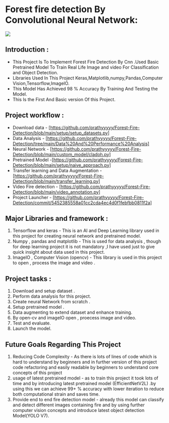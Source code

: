 # Forest fire detection By Convolutional Neural Network: 

![](https://media1.giphy.com/media/QBdoItysjQSlC5IhOZ/giphy.gif?cid=ecf05e47vy9uus6ftpqyiqrskzreedc3jyrjk03ts6qvdht6&rid=giphy.gif&ct=g)

## Introduction :

 - This Project Is To Implement Forest Fire Detection By Cnn .Used Basic Pretrained Model  To Train Real Life Image and video For Classification and Object Detection.
 - Libraries Used In This Project Keras,Matplotlib,numpy,Pandas,Computer Vision,Tensorflow,ImageIO.
 - This Model Has Achieved 98 % Accuracy By Training And Testing the Model. 
 - This Is the First And Basic version Of this Project. 
 
## Project workflow :
- Download data - [https://github.com/prathyyyyy/Forest-Fire-Detection/blob/main/setup/setup_datasets.py]
- Data Analysis - [https://github.com/prathyyyyy/Forest-Fire-Detection/tree/main/Data%20And%20Performance%20Analysis]
- Neural Network - [https://github.com/prathyyyyy/Forest-Fire-Detection/blob/main/custom_model/cladoh.py]
- Pretrained Model  -[https://github.com/prathyyyyy/Forest-Fire-Detection/blob/main/setup/naive_approach.py]
- Transfer learning and  Data Augmentation - [https://github.com/prathyyyyy/Forest-Fire-Detection/blob/main/transfer_learning.py]
- Video Fire detection - [https://github.com/prathyyyyy/Forest-Fire-Detection/blob/main/video_annotation.py]
- Project Launcher - [https://github.com/prathyyyyy/Forest-Fire-Detection/commit/5452385558a01cc2cda4ec4d0f1febfbb0811f2a]

## Major Libraries and framework : 
1. Tensorflow and keras - This is an AI and Deep Learning library used in this project for creating neural network and pretrained model.
2. Numpy , pandas and matplotlib - This is used for data analysis , though for deep learning project it is not mandatory ,I have used just to give quick insight about data used in this project.
3. ImageIO , Computer Vision (opencv) - This library is used in this project to open , process the image and video .

## Project tasks : 
1. Download and setup dataset .
2. Perform data analysis for this project. 
3. Create neural Network from scratch . 
4. Setup pretrained model .
5. Data augmenting to extend dataset and enhance training. 
6. By open-cv and imageIO open , proecess image and video.
7. Test and evaluate.
8. Launch the model.
 
 ## Future Goals Regarding This Project
  1. Reducing Code Complexity - As there is lots of lines of code which is hard to understand by beginners and in further version of this project code refactoring and easily readable by beginners to understand core concepts of this project 
  2. usage of latest pretrained model - as to train this project it took lots of time and by introducing latest pretrained model (EfficientNetV2L) .by using this we can achieve 99+ % accuracy with lower iteration to reduce both computational strain and saves time.
  3.  Provide end to end fire detection model - already this model can classify and detect different images containing fire and by using further computer vision concepts and introduce latest object detection Model(YOLO V7).
